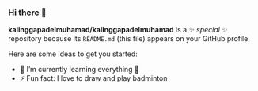 ### Hi there 👋

**kalinggapadelmuhamad/kalinggapadelmuhamad** is a ✨ _special_ ✨ repository because its `README.md` (this file) appears on your GitHub profile.

Here are some ideas to get you started:

- 🌱 I’m currently learning everything 🤣
- ⚡ Fun fact: I love to draw and play badminton 

